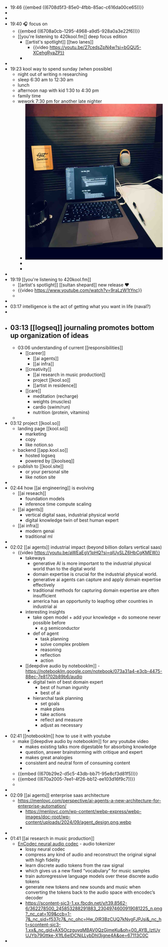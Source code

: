 - 19:46 {{embed ((6708d5f3-85e0-4fbb-85ac-c616da00ce65))}}
-
-
- 19:40 🎧 focus on
	- {{embed ((6708a0cb-1295-4968-a9d5-928a0a3e22f6))}}
	- [[you're listening to 420kool.fm]] deep focus edition
		- [[artist's spotlight]] [[two lanes]]
			- {{video https://youtu.be/27cedsZpN4w?si=bGQU5-XCehgRyaZP}}
		-
-
- 19:23 kool way to spend sunday (when possible)
	- night out of writing n researching
	- sleep 6:30 am to 12:30 am
	- lunch
	- afternoon nap with kid 1:30 to 4:30 pm
	- family time
	- wework 7:30 pm for another late nighter
		- ![IMG_9500.jpeg](../assets/IMG_9500_1728872820525_0.jpeg)
		-
		-
-
- 19:19 [[you're listening to 420kool.fm]]
	- [[artist's spotlight]] [[sultan shepard]] new release ❤️
	- {{video https://www.youtube.com/watch?v=9raLzW1tYnc}}
	-
-
- 03:17 intelligence is the act of getting what you want in life (naval?)
-
- 03:13 [[logseq]] journaling promotes bottom up organization of ideas
	-
	- 03:06 understanding of current [[responsibilities]]
		- [[career]]
			- [[ai agents]]
			- [[ai infra]]
		- [[creativity]]
			- [[ai research in music production]]
			- project [[kool.so]]
			- [[artist in residence]]
		- [[care]]
			- meditation (recharge)
			- weights (muscles)
			- cardio (swim/run)
			- nutrition (protein, vitamins)
	-
- 03:12 project [[kool.so]]
	- landing page [[kool.so]]
		- marketing
		- copy
		- like notion.so
	- backend [[app.kool.so]]
		- hosted logseq
		- powered by [[koolseq]]
	- publish to [[kool.site]]
		- or your personal site
		- like notion site
-
- 02:44 how [[ai engineering]] is evolving
	- [[ai reseach]]
		- foundation models
		- inference time compute scaling
	- [[ai agents]]
		- vertical digital saas, industrial physical world
		- digital knowledge twin of best human expert
	- [[ai infra]]
		- modern genai
		- traditional ml
-
- 02:02 [[ai agents]] industrial impact (beyond billion dollars vertical saas)
	- {{video https://youtu.be/aWEaEgV1pHQ?si=qlUySLZ6HbCgKMEW}}
		- takeways
			- generative AI is more important to the industrial physical world than to the digital world
			- domain expertise is crucial for the industrial physical world.
			- generative ai agents can capture and apply domain expertise effectively
			- traditional methods for capturing domain expertise are often insufficient
			- america has an opportunity to leapfrog other countries in industrial ai
		- interesting insights
			- take open model + add your knowledge = do someone never possible before
				- e.g semiconductor
			- def of agent
				- task planning
				- solve complex problem
				- reasoning
				- reflection
				- action
		- [[deepdive audio by notebooklm]] - https://notebooklm.google.com/notebook/073a31a4-e3cb-4475-88ec-7e81702b89b6/audio
			- digital twin of best domain expert
				- best of human ingunity
				- best of ai
			- hierarchal task planning
				- set goals
				- make plans
				- take actions
				- reflect and measure
				- adjust as necessary
			-
- 02:41 [[notebooklm]] how to use it with youtube
	- make [[deepdive audio by notebooklm]] for any youtube video
		- makes existing talks more digestable for absorbing knowledge
		- question, answer brainstorming with critique and expert
		- makes great analogies
		- consistent and neutral form of consuming content
		-
	- {{embed ((670b29e2-d5c5-43db-bb71-95e8cf3d81f5))}}
	- {{embed ((670a2005-7ee1-4f26-bb12-ee103d16f9c7))}}
	-
-
- 02:09 [[ai agents]] enterprise saas architecture
	- https://menlovc.com/perspective/ai-agents-a-new-architecture-for-enterprise-automation/
		- https://menlovc.com/wp-content/webp-express/webp-images/doc-root/wp-content/uploads/2024/09/agent_design.png.webp
		-
-
- 01:41 [[ai research in music production]]
	- [EnCodec neural audio codec](https://ai.facebook.com/blog/ai-powered-audio-compression-technique/) - audio tokenizer
		- lossy neural codec
		- compress any kind of audio and reconstruct the original signal with high fidelity
		- learn discrete audio tokens from the raw signal
		- which gives us a new fixed “vocabulary” for music samples
		- train autoregressive language models over these discrete audio tokens
		- generate new tokens and new sounds and music when converting the tokens back to the audio space with encodec’s decoder
		- https://scontent-sjc3-1.xx.fbcdn.net/v/t39.8562-6/362278500_245853288291883_2304974600919081225_n.png?_nc_cat=109&ccb=1-7&_nc_sid=f537c7&_nc_ohc=Hw_0lR3BzCUQ7kNvgFJPJsi&_nc_ht=scontent-sjc3-1.xx&_nc_gid=AX5OczguyqMBAV0QzGjmeKu&oh=00_AYB_IztUyUJYb79Gttke-X1fL6eIDCNjLLybDhI3jgne4A&oe=67113C0C
-